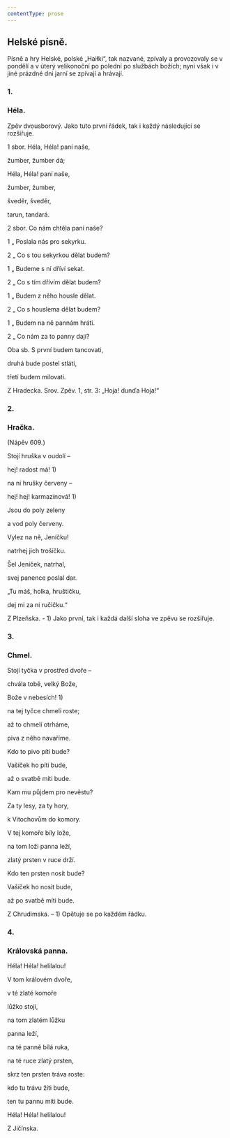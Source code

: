 ```yaml
---
contentType: prose
---
```


## Helské písně.

Písně a hry Helské, polské „Haiłki“, tak nazvané, zpívaly a provozovaly se v pondělí a v úterý velikonoční po polední po službách božích; nyni však i v jiné prázdné dni jarní se zpívají a hrávají.

  

### 1.

### Héla.

Zpěv dvousborový. Jako tuto první řádek, tak i každý následující se rozšiřuje.

1 sbor. Héla, Héla! paní naše,

žumber, žumber dá;

Héla, Héla! paní naše,

žumber, žumber,

šveděr, šveděr,

tarun, tandará.

2 sbor. Co nám chtěla paní naše?

1 „ Poslala nás pro sekyrku.

2 „ Co s tou sekyrkou dělat budem?

1 „ Budeme s ní dříví sekat.

2 „ Co s tím dřívím dělat budem?

1 „ Budem z něho housle dělat.

2 „ Co s houslema dělat budem?

1 „ Budem na ně pannám hráti.

2 „ Co nám za to panny dají?

Oba sb. S první budem tancovati,

druhá bude postel stláti,

třetí budem milovati.

Z Hradecka. Srov. Zpěv. 1, str. 3: „Hoja! dunďa Hoja!“

### 2.

### Hračka.

(Nápěv 609.)

Stojí hruška v oudolí –

hej! radost má! 1)

na ní hrušky červeny –

hej! hej! karmazínová! 1)

Jsou do poly zeleny

a vod poly červeny.

Vylez na ně, Jeníčku!

natrhej jich trošíčku.

Šel Jeníček, natrhal,

svej panence poslal dar.

„Tu máš, holka, hruštičku,

dej mi za ni ručičku.“

Z Plzeňska. - 1) Jako první, tak i každá další sloha ve zpěvu se rozšiřuje.

### 3.

### Chmel.

Stojí tyčka v prostřed dvoře –

chvála tobě, velký Bože,

Bože v nebesích! 1)

na tej tyčce chmelí roste;

až to chmelí otrháme,

piva z něho navaříme.

Kdo to pivo píti bude?

Vašíček ho píti bude,

až o svatbě míti bude.

Kam mu půjdem pro nevěstu?

Za ty lesy, za ty hory,

k Vitochovům do komory.

V tej komoře bíly lože,

na tom loži panna leží,

zlatý prsten v ruce drží.

Kdo ten prsten nosit bude?

Vašíček ho nosit bude,

až po svatbě míti bude.

Z Chrudimska. – 1) Opětuje se po každém řádku.

### 4.

### Královská panna.

Héla! Héla! helilalou!

V tom královém dvoře,

v té zlaté komoře

lůžko stojí,

na tom zlatém lůžku

panna leží,

na té panně bílá ruka,

na té ruce zlatý prsten,

skrz ten prsten tráva roste:

kdo tu trávu žíti bude,

ten tu pannu míti bude.

Héla! Héla! helilalou!

Z Jičínska.
